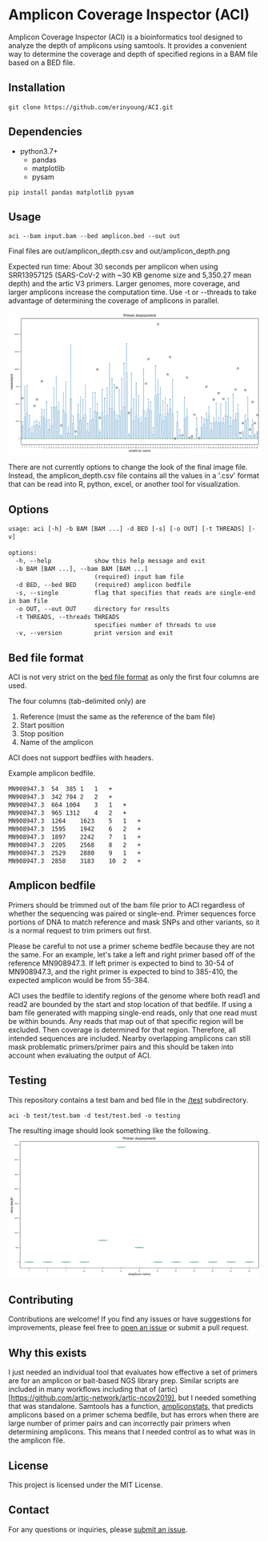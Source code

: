# Amplicon Coverage Inspector (ACI)

Amplicon Coverage Inspector (ACI) is a bioinformatics tool designed to analyze the depth of amplicons using samtools. It provides a convenient way to determine the coverage and depth of specified regions in a BAM file based on a BED file.

## Installation
```
git clone https://github.com/erinyoung/ACI.git
```

## Dependencies
- python3.7+
  - pandas
  - matplotlib
  - pysam

```
pip install pandas matplotlib pysam
```

## Usage
```
aci --bam input.bam --bed amplicon.bed --out out
```

Final files are out/amplicon_depth.csv and out/amplicon_depth.png

Expected run time:
About 30 seconds per amplicon when using SRR13957125 (SARS-CoV-2 with ~30 KB genome size and 5,350.27 mean depth) and the artic V3 primers. Larger genomes, more coverage, and larger amplicons increase the computation time. Use -t or --threads to take advantage of determining the coverage of amplicons in parallel.

![alt text](assets/aci.png)

There are not currently options to change the look of the final image file. Instead, the amplicon_depth.csv file contains all the values in a '.csv' format that can be read into R, python, excel, or another tool for visualization.

## Options
```
usage: aci [-h] -b BAM [BAM ...] -d BED [-s] [-o OUT] [-t THREADS] [-v]

options:
  -h, --help            show this help message and exit
  -b BAM [BAM ...], --bam BAM [BAM ...]
                        (required) input bam file
  -d BED, --bed BED     (required) amplicon bedfile
  -s, --single          flag that specifies that reads are single-end in bam file
  -o OUT, --out OUT     directory for results
  -t THREADS, --threads THREADS
                        specifies number of threads to use
  -v, --version         print version and exit
```

## Bed file format
ACI is not very strict on the [bed file format](https://en.wikipedia.org/wiki/BED_(file_format)) as only the first four columns are used.

The four columns (tab-delimited only) are 
1. Reference (must the same as the reference of the bam file)
2. Start position
3. Stop position
4. Name of the amplicon

ACI does not support bedfiles with headers.

Example amplicon bedfile.
```
MN908947.3	54	385	1	1	+
MN908947.3	342	704	2	2	+
MN908947.3	664	1004	3	1	+
MN908947.3	965	1312	4	2	+
MN908947.3	1264	1623	5	1	+
MN908947.3	1595	1942	6	2	+
MN908947.3	1897	2242	7	1	+
MN908947.3	2205	2568	8	2	+
MN908947.3	2529	2880	9	1	+
MN908947.3	2850	3183	10	2	+
```

## Amplicon bedfile

Primers should be trimmed out of the bam file prior to ACI regardless of whether the sequencing was paired or single-end. Primer sequences force portions of DNA to match reference and mask SNPs and other variants, so it is a normal request to trim primers out first.

Please be careful to not use a primer scheme bedfile because they are not the same. For an example, let's take a left and right primer based off of the reference MN908947.3. If left primer is expected to bind to 30-54 of MN908947.3, and the right primer is expected to bind to 385-410, the expected amplicon would be from 55-384.

ACI uses the bedfile to identify regions of the genome where both read1 and read2 are bounded by the start and stop location of that bedfile. If using a bam file generated with mapping single-end reads, only that one read must be within bounds. Any reads that map out of that specific region will be excluded. Then coverage is determined for that region. Therefore, all intended sequences are included. Nearby overlapping amplicons can still mask problematic primers/primer pairs and this should be taken into account when evaluating the output of ACI.

<!---
## Target vs. bait bedfile (To Be Added - please submit an issue if this feature interests you)

ACI can also be used to evaluate baits for NGS library preparation methods that involve capture reagents. In general, the same principles apply. I recommend using a bait file as opposed to a target region file, but I can't actually stop you.

Baits need to allow for portions of sequence outside of the region of interest. It is not unfeasable that read1 maps prior and read2 maps downstream of a bait region if the insert size is large enough. The goal is that every sequence attached to that bait should be included, so reads that have **any** indication of being captured by a specific bait will be included. This does mean that neighboring baits can increase the coverage of a region and may mask poor baits and this should be taken into account when evaluating the output of ACI. Single-end reads are only included if they map to the bait region.
---> 

## Testing

This repository contains a test bam and bed file in the [/test](./test) subdirectory.

```
aci -b test/test.bam -d test/test.bed -o testing
```

The resulting image should look something like the following.
![alt text](assets/amplicon_depth.png)


## Contributing
Contributions are welcome! If you find any issues or have suggestions for improvements, please feel free to [open an issue](https://github.com/erinyoung/ACI/issues) or submit a pull request.

## Why this exists

I just needed an individual tool that evaluates how effective a set of primers are for an amplicon or bait-based NGS library prep. Similar scripts are included in many workflows including that of (artic)[https://github.com/artic-network/artic-ncov2019], but I needed something that was standalone. Samtools has a function, [ampliconstats](http://www.htslib.org/doc/samtools-ampliconstats.html), that predicts amplicons based on a primer schema bedfile, but has errors when there are large number of primer pairs and can incorrectly pair primers when determining amplicons. This means that I needed control as to what was in the amplicon file.

## License
This project is licensed under the MIT License.

## Contact
For any questions or inquiries, please [submit an issue](https://github.com/erinyoung/ACI/issues).
